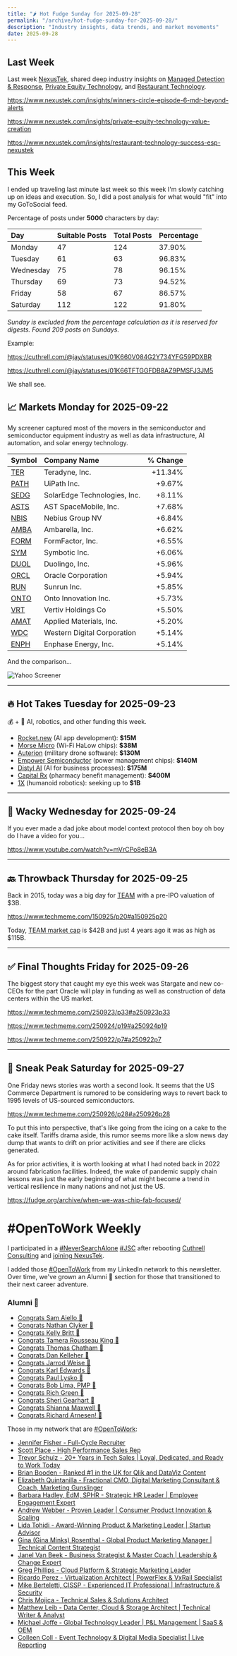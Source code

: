 ```yaml
---
title: "🌶️ Hot Fudge Sunday for 2025-09-28"
permalink: "/archive/hot-fudge-sunday-for-2025-09-28/"
description: "Industry insights, data trends, and market movements"
date: 2025-09-28
---
```


## Last Week

Last week [NexusTek](https://www.nexustek.com), shared deep industry insights on [Managed Detection & Response](https://www.nexustek.com/insights/winners-circle-episode-6-mdr-beyond-alerts), [Private Equity Technology](https://www.nexustek.com/insights/private-equity-technology-value-creation), and [Restaurant Technology](https://www.nexustek.com/insights/restaurant-technology-success-esp-nexustek).

https://www.nexustek.com/insights/winners-circle-episode-6-mdr-beyond-alerts

https://www.nexustek.com/insights/private-equity-technology-value-creation

https://www.nexustek.com/insights/restaurant-technology-success-esp-nexustek

## This Week

I ended up traveling last minute last week so this week I'm slowly catching up on ideas and execution. So, I did a post analysis for what would "fit" into my GoToSocial feed.

Percentage of posts under **5000** characters by day:

| Day       | Suitable Posts | Total Posts | Percentage |
| :-------- | :------------- | :---------- | :--------- |
| Monday | 47 | 124 | 37.90% |
| Tuesday | 61 | 63 | 96.83% |
| Wednesday | 75 | 78 | 96.15% |
| Thursday | 69 | 73 | 94.52% |
| Friday | 58 | 67 | 86.57% |
| Saturday | 112 | 122 | 91.80% |

*Sunday is excluded from the percentage calculation as it is reserved for digests.*
*Found 209 posts on Sundays.*

Example:

https://cuthrell.com/@jay/statuses/01K660V084G2Y734YFG59PDXBR

https://cuthrell.com/@jay/statuses/01K66TFTGGFDB8AZ9PMSFJ3JM5

We shall see.

## 📈 Markets Monday for 2025-09-22

My screener captured most of the movers in the semiconductor and semiconductor equipment industry as well as data infrastructure, AI automation, and solar energy technology.

| Symbol | Company Name | % Change |
| :--- | :--- | ---: |
| [TER](https://www.google.com/finance/quote/TER:NASDAQ) | Teradyne, Inc. | +11.34% |
| [PATH](https://www.google.com/finance/quote/PATH:NYSE) | UiPath Inc. | +9.67% |
| [SEDG](https://www.google.com/finance/quote/SEDG:NASDAQ) | SolarEdge Technologies, Inc. | +8.11% |
| [ASTS](https://www.google.com/finance/quote/ASTS:NASDAQ) | AST SpaceMobile, Inc. | +7.68% |
| [NBIS](https://www.google.com/finance/quote/NBIS:NASDAQ) | Nebius Group NV | +6.84% |
| [AMBA](https://www.google.com/finance/quote/AMBA:NASDAQ) | Ambarella, Inc. | +6.62% |
| [FORM](https://www.google.com/finance/quote/FORM:NASDAQ) | FormFactor, Inc. | +6.55% |
| [SYM](https://www.google.com/finance/quote/SYM:NASDAQ) | Symbotic Inc. | +6.06% |
| [DUOL](https://www.google.com/finance/quote/DUOL:NASDAQ) | Duolingo, Inc. | +5.96% |
| [ORCL](https://www.google.com/finance/quote/ORCL:NYSE) | Oracle Corporation | +5.94% |
| [RUN](https://www.google.com/finance/quote/RUN:NASDAQ) | Sunrun Inc. | +5.85% |
| [ONTO](https://www.google.com/finance/quote/ONTO:NYSE) | Onto Innovation Inc. | +5.73% |
| [VRT](https://www.google.com/finance/quote/VRT:NYSE) | Vertiv Holdings Co | +5.50% |
| [AMAT](https://www.google.com/finance/quote/AMAT:NASDAQ) | Applied Materials, Inc. | +5.20% |
| [WDC](https://www.google.com/finance/quote/WDC:NASDAQ) | Western Digital Corporation | +5.14% |
| [ENPH](https://www.google.com/finance/quote/ENPH:NASDAQ) | Enphase Energy, Inc. | +5.14% |

And the comparison...

![Yahoo Screener](https://assets.buttondown.email/images/1864e12c-12ab-422d-a44a-f19ee4c9f62c.png?w=960&fit=max)

---

## 🔥 Hot Takes Tuesday for 2025-09-23

💰 + 🧠 AI, robotics, and other funding this week.

* [Rocket.new](https://www.techmeme.com/250923/p2#a250923p2) (AI app development): **$15M**
* [Morse Micro](https://www.techmeme.com/250923/p29#a250923p29) (Wi-Fi HaLow chips): **$38M**
* [Auterion](https://www.techmeme.com/250923/p6#a250923p6) (military drone software): **$130M**
* [Empower Semiconductor](https://www.techmeme.com/250923/p22#a250923p22) (power management chips): **$140M**
* [Distyl AI](https://www.techmeme.com/250922/p31#a250922p31) (AI for business processes): **$175M**
* [Capital Rx](https://www.techmeme.com/250923/p10#a250923p10) (pharmacy benefit management): **$400M**
* [1X](https://www.techmeme.com/250922/p34#a250922p34) (humanoid robotics): seeking up to **$1B**

---

## 🤪 Wacky Wednesday for 2025-09-24

If you ever made a dad joke about model context protocol then boy oh boy do I have a video for you...

https://www.youtube.com/watch?v=mVrCPo8eB3A

---

## 🔙 Throwback Thursday for 2025-09-25

Back in 2015, today was a big day for [TEAM](https://www.google.com/finance/beta/quote/TEAM:NASDAQ?window=MAX) with a pre-IPO valuation of $3B.

https://www.techmeme.com/150925/p20#a150925p20

Today, [TEAM market cap](https://macrotrends.net/stocks/charts/TEAM/atlassian/market-cap) is $42B and just 4 years ago it was as high as $115B.

---

## ✅ Final Thoughts Friday for 2025-09-26

The biggest story that caught my eye this week was Stargate and new co-CEOs for the part Oracle will play in funding as well as construction of data centers within the US market.

https://www.techmeme.com/250923/p33#a250923p33

https://www.techmeme.com/250924/p19#a250924p19

https://www.techmeme.com/250922/p7#a250922p7

---

## 🔮 Sneak Peak Saturday for 2025-09-27

One Friday news stories was worth a second look. It seems that the US Commerce Department is rumored to be considering ways to revert back to 1995 levels of US-sourced semiconductors.

https://www.techmeme.com/250926/p28#a250926p28

To put this into perspective, that's like going from the icing on a cake to the cake itself. Tariffs drama aside, this rumor seems more like a slow news day dump that wants to drift on prior activities and see if there are clicks generated.

As for prior activities, it is worth looking at what I had noted back in 2022 around fabrication facilities. Indeed, the wake of pandemic supply chain lessons was just the early beginning of what might become a trend in vertical resilience in many nations and not just the US.

https://fudge.org/archive/when-we-was-chip-fab-focused/


# #OpenToWork Weekly

I participated in a [#NeverSearchAlone](https://www.youtube.com/watch?v=OH3nzRdwYPA) [#JSC](https://www.phyl.org/jsc) after rebooting [Cuthrell Consulting](https://cuthrell.consulting) and [joining NexusTek](https://cuthrell.consulting/blog/jay-cuthrell-joins-nexustek/).

I added those [#OpenToWork](https://www.linkedin.com/search/results/content/?keywords=%23OpenToWork&origin=FACETED_SEARCH&postedBy=%5B%22first%22%5D&sid=TbC&sortBy=%22date_posted%22) from my LinkedIn network to this newsletter. Over time, we've grown an Alumni 🎉 section for those that transitioned to their next career adventure.

### Alumni 🎉
- [Congrats Sam Aiello 🎉](https://www.linkedin.com/feed/update/urn:li:activity:7368473092924268545/)
- [Congrats Nathan Clyker 🎉](https://www.linkedin.com/posts/activity-7366138435163607041-zOLE?utm_source=share&utm_medium=member_desktop&rcm=ACoAACk1T7oBu6QkP2p3bHgknv3R55ktER0dzqc)
- [Congrats Kelly Britt 🎉](https://www.linkedin.com/posts/activity-7351735768186306560-_6Ls?utm_source=share&utm_medium=member_desktop&rcm=ACoAACk1T7oBu6QkP2p3bHgknv3R55ktER0dzqc)
- [Congrats Tamera Rousseau King 🎉](https://www.linkedin.com/posts/activity-7343345962272120833-RNuK?utm_source=share&utm_medium=member_desktop&rcm=ACoAACk1T7oBu6QkP2p3bHgknv3R55ktER0dzqc)
- [Congrats Thomas Chatham 🎉](https://www.linkedin.com/in/thomaschatham/)
- [Congrats Dan Kelleher 🎉](https://www.linkedin.com/in/kelleherdan/)
- [Congrats Jarrod Weise 🎉](https://www.linkedin.com/posts/jarrodweise_thechargeahead-electricvehicles-innovation-activity-7325543362621509632-t5Oy?utm_source=share&utm_medium=member_desktop&rcm=ACoAACk1T7oBu6QkP2p3bHgknv3R55ktER0dzqc)
- [Congrats Karl Edwards 🎉](https://www.linkedin.com/posts/edwardskarl_im-happy-to-share-that-im-starting-a-new-activity-7323502970120138752-SLA-?utm_source=share&utm_medium=member_desktop&rcm=ACoAACk1T7oBu6QkP2p3bHgknv3R55ktER0dzqc)
- [Congrats Paul Lysko 🎉](https://www.linkedin.com/posts/paullysko_hellyeah-activity-7315070360708603905-ZDc_?utm_source=share&utm_medium=member_desktop&rcm=ACoAACk1T7oBu6QkP2p3bHgknv3R55ktER0dzqc)
- [Congrats Bob Lima, PMP 🎉](https://www.linkedin.com/posts/limarobert_im-happy-to-share-that-im-starting-a-new-activity-7315167863147769856-Tsk-?utm_source=share&utm_medium=member_desktop&rcm=ACoAACk1T7oBu6QkP2p3bHgknv3R55ktER0dzqc)
- [Congrats Rich Green 🎉](https://www.linkedin.com/posts/rich-green-5304804_im-happy-to-share-that-im-starting-a-new-activity-7312272227184324608-HmZN?utm_source=share&utm_medium=member_desktop&rcm=ACoAACk1T7oBu6QkP2p3bHgknv3R55ktER0dzqc)
- [Congrats Sheri Gearhart 🎉](https://www.linkedin.com/posts/sheri-gearhart_im-happy-to-share-that-im-starting-a-new-activity-7314986352909983745-VKzo?utm_source=share&utm_medium=member_desktop&rcm=ACoAACk1T7oBu6QkP2p3bHgknv3R55ktER0dzqc)
- [Congrats Shianna Maxwell 🎉](https://www.linkedin.com/posts/shiannamaxwell_im-happy-to-share-that-im-starting-a-new-activity-7302404919678902272-FHRz?utm_source=share&utm_medium=member_desktop&rcm=ACoAACk1T7oBu6QkP2p3bHgknv3R55ktER0dzqc)
- [Congrats Richard Arnesen! 🎉](https://www.linkedin.com/posts/richard-arnesen_im-happy-to-share-that-im-starting-a-new-activity-7290099022084616192-QjYm?utm_source=share&utm_medium=member_desktop)

Those in my network that are [#OpenToWork](https://www.linkedin.com/search/results/content/?keywords=%23OpenToWork&origin=FACETED_SEARCH&postedBy=%5B%22first%22%5D&sid=TbC&sortBy=%22date_posted%22):

- [Jennifer Fisher - Full-Cycle Recruiter](https://www.linkedin.com/in/jenniferlfisher/)
- [Scott Place - High Performance Sales Rep](https://www.linkedin.com/in/scottplace/)
- [Trevor Schulz - 20+ Years in Tech Sales | Loyal, Dedicated, and Ready to Work Today](https://www.linkedin.com/in/trevorschulz/)
- [Brian Booden - Ranked #1 in the UK for Qlik and DataViz Content](https://www.linkedin.com/in/qlikluminary/)
- [Elizabeth Quintanilla - Fractional CMO, Digital Marketing Consultant & Coach, Marketing Gunslinger](https://www.linkedin.com/in/elizabethquintanilla/)
- [Barbara Hadley, EdM, SPHR - Strategic HR Leader | Employee Engagement Expert](https://www.linkedin.com/in/barbarahadleyhrleader/)
- [Andrew Webber - Proven Leader | Consumer Product Innovation & Scaling](https://www.linkedin.com/in/andrewwebber/)
- [Lida Tohidi - Award-Winning Product & Marketing Leader | Startup Advisor](https://www.linkedin.com/in/lidatohidi/)
- [Gina (Gina Minks) Rosenthal - Global Product Marketing Manager | Technical Content Strategist](https://www.linkedin.com/in/gminks/)
- [Janel Van Beek - Business Strategist & Master Coach | Leadership & Change Expert](https://www.linkedin.com/in/janellanzadbafrancievanwirkus220/)
- [Greg Phillips - Cloud Platform & Strategic Marketing Leader](https://www.linkedin.com/in/gregaphillips/)
- [Ricardo Perez - Virtualization Architect | PowerFlex & VxRail Specialist](https://www.linkedin.com/in/ricardo-perez-atx)
- [Mike Berteletti, CISSP - Experienced IT Professional | Infrastructure & Security](https://www.linkedin.com/in/mike-berteletti-cissp/)
- [Chris Mojica - Technical Sales & Solutions Architect](https://www.linkedin.com/in/pcmojica/)
- [Matthew Leib - Data Center, Cloud & Storage Architect | Technical Writer & Analyst](https://www.linkedin.com/in/matthewleib/)
- [Michael Joffe - Global Technology Leader | P&L Management | SaaS & OEM](https://www.linkedin.com/in/joffemichael/)
- [Colleen Coll - Event Technology & Digital Media Specialist | Live Reporting](https://www.linkedin.com/in/colleen-coll-b971505/)
